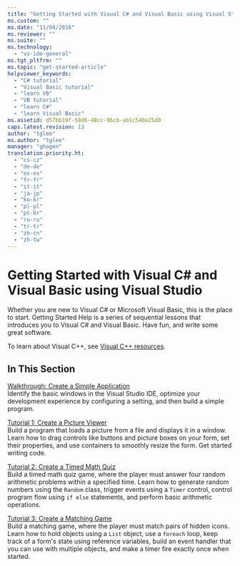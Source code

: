 ```yaml
---
title: "Getting Started with Visual C# and Visual Basic using Visual Studio | Microsoft Docs"
ms.custom: ""
ms.date: "11/04/2016"
ms.reviewer: ""
ms.suite: ""
ms.technology: 
  - "vs-ide-general"
ms.tgt_pltfrm: ""
ms.topic: "get-started-article"
helpviewer_keywords: 
  - "C# tutorial"
  - "Visual Basic tutorial"
  - "learn VB"
  - "VB tutorial"
  - "learn C#"
  - "learn Visual Basic"
ms.assetid: d57bb19f-58d6-48cc-96cb-ab1c540a25d0
caps.latest.revision: 13
author: "tglee"
ms.author: "tglee"
manager: "ghogen"
translation.priority.ht: 
  - "cs-cz"
  - "de-de"
  - "es-es"
  - "fr-fr"
  - "it-it"
  - "ja-jp"
  - "ko-kr"
  - "pl-pl"
  - "pt-br"
  - "ru-ru"
  - "tr-tr"
  - "zh-cn"
  - "zh-tw"
---
```

# Getting Started with Visual C# and Visual Basic using Visual Studio
Whether you are new to Visual C# or Microsoft Visual Basic, this is the place to start. Getting Started Help is a series of sequential lessons that introduces you to Visual C# and Visual Basic. Have fun, and write some great software.  
  
 To learn about Visual C++, see [Visual C++ resources](http://msdn.microsoft.com/vstudio/hh386302.aspx).  
  
## In This Section  
 [Walkthrough: Create a Simple Application](../ide/walkthrough-create-a-simple-application-with-visual-csharp-or-visual-basic.md)  
 Identify the basic windows in the Visual Studio IDE, optimize your development experience by configuring a setting, and then build a simple program.  
  
 [Tutorial 1: Create a Picture Viewer](../ide/tutorial-1-create-a-picture-viewer.md)  
 Build a program that loads a picture from a file and displays it in a window. Learn how to drag controls like buttons and picture boxes on your form, set their properties, and use containers to smoothly resize the form. Get started writing code.  
  
 [Tutorial 2: Create a Timed Math Quiz](../ide/tutorial-2-create-a-timed-math-quiz.md)  
 Build a timed math quiz game, where the player must answer four random arithmetic problems within a specified time. Learn how to generate random numbers using the `Random` class, trigger events using a `Timer` control, control program flow using `if else` statements, and perform basic arithmetic operations.  
  
 [Tutorial 3: Create a Matching Game](../ide/tutorial-3-create-a-matching-game.md)  
 Build a matching game, where the player must match pairs of hidden icons. Learn how to hold objects using a `List` object, use a `foreach` loop, keep track of a form's state using reference variables, build an event handler that you can use with multiple objects, and make a timer fire exactly once when started.
